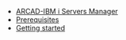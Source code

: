 * [ARCAD-IBM i Servers Manager](/)
* [Prerequisites](pages/prerequisites.md)
* [Getting started](pages/getting-started.md)